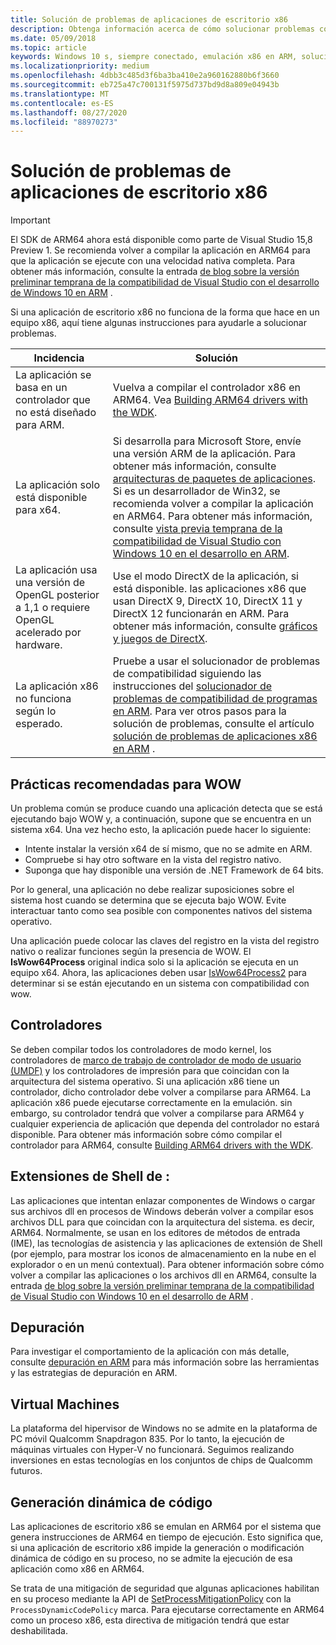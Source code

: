 ```yaml
---
title: Solución de problemas de aplicaciones de escritorio x86
description: Obtenga información acerca de cómo solucionar problemas comunes con una aplicación de escritorio x86 que se ejecuta en ARM64, incluida información acerca de los controladores, las extensiones de Shell y la depuración.
ms.date: 05/09/2018
ms.topic: article
keywords: Windows 10 s, siempre conectado, emulación x86 en ARM, solución de problemas
ms.localizationpriority: medium
ms.openlocfilehash: 4dbb3c485d3f6ba3ba410e2a960162880b6f3660
ms.sourcegitcommit: eb725a47c700131f5975d737bd9d8a809e04943b
ms.translationtype: MT
ms.contentlocale: es-ES
ms.lasthandoff: 08/27/2020
ms.locfileid: "88970273"
---
```

# <a name="troubleshooting-x86-desktop-apps"></a>Solución de problemas de aplicaciones de escritorio x86
>[!IMPORTANT]
> El SDK de ARM64 ahora está disponible como parte de Visual Studio 15,8 Preview 1. Se recomienda volver a compilar la aplicación en ARM64 para que la aplicación se ejecute con una velocidad nativa completa. Para obtener más información, consulte la entrada [de blog sobre la versión preliminar temprana de la compatibilidad de Visual Studio con el desarrollo de Windows 10 en ARM](https://blogs.windows.com/buildingapps/2018/05/08/visual-studio-support-for-windows-10-on-arm-development/) .

Si una aplicación de escritorio x86 no funciona de la forma que hace en un equipo x86, aquí tiene algunas instrucciones para ayudarle a solucionar problemas.

|Incidencia|Solución|
|-----|--------|
| La aplicación se basa en un controlador que no está diseñado para ARM. | Vuelva a compilar el controlador x86 en ARM64. Vea [Building ARM64 drivers with the WDK](https://docs.microsoft.com/windows-hardware/drivers/develop/building-arm64-drivers). |
| La aplicación solo está disponible para x64. | Si desarrolla para Microsoft Store, envíe una versión ARM de la aplicación. Para obtener más información, consulte [arquitecturas de paquetes de aplicaciones](/windows/msix/package/device-architecture). Si es un desarrollador de Win32, se recomienda volver a compilar la aplicación en ARM64. Para obtener más información, consulte [vista previa temprana de la compatibilidad de Visual Studio con Windows 10 en el desarrollo en ARM](https://blogs.windows.com/buildingapps/2018/05/08/visual-studio-support-for-windows-10-on-arm-development/). |
| La aplicación usa una versión de OpenGL posterior a 1,1 o requiere OpenGL acelerado por hardware. | Use el modo DirectX de la aplicación, si está disponible. las aplicaciones x86 que usan DirectX 9, DirectX 10, DirectX 11 y DirectX 12 funcionarán en ARM. Para obtener más información, consulte [gráficos y juegos de DirectX](https://docs.microsoft.com/windows/desktop/directx). |
| La aplicación x86 no funciona según lo esperado. | Pruebe a usar el solucionador de problemas de compatibilidad siguiendo las instrucciones del [solucionador de problemas de compatibilidad de programas en ARM](apps-on-arm-program-compat-troubleshooter.md). Para ver otros pasos para la solución de problemas, consulte el artículo [solución de problemas de aplicaciones x86 en ARM](apps-on-arm-troubleshooting-x86.md) . |

## <a name="best-practices-for-wow"></a>Prácticas recomendadas para WOW
Un problema común se produce cuando una aplicación detecta que se está ejecutando bajo WOW y, a continuación, supone que se encuentra en un sistema x64. Una vez hecho esto, la aplicación puede hacer lo siguiente:

- Intente instalar la versión x64 de sí mismo, que no se admite en ARM.
- Compruebe si hay otro software en la vista del registro nativo.
- Suponga que hay disponible una versión de .NET Framework de 64 bits.

Por lo general, una aplicación no debe realizar suposiciones sobre el sistema host cuando se determina que se ejecuta bajo WOW. Evite interactuar tanto como sea posible con componentes nativos del sistema operativo.

Una aplicación puede colocar las claves del registro en la vista del registro nativo o realizar funciones según la presencia de WOW. El **IsWow64Process**  original indica solo si la aplicación se ejecuta en un equipo x64. Ahora, las aplicaciones deben usar [IsWow64Process2](https://docs.microsoft.com/windows/desktop/api/wow64apiset/nf-wow64apiset-iswow64process2) para determinar si se están ejecutando en un sistema con compatibilidad con wow. 

## <a name="drivers"></a>Controladores 
Se deben compilar todos los controladores de modo kernel, los controladores de [marco de trabajo de controlador de modo de usuario (UMDF)](https://docs.microsoft.com/windows-hardware/drivers/wdf/overview-of-the-umdf) y los controladores de impresión para que coincidan con la arquitectura del sistema operativo. Si una aplicación x86 tiene un controlador, dicho controlador debe volver a compilarse para ARM64. La aplicación x86 puede ejecutarse correctamente en la emulación. sin embargo, su controlador tendrá que volver a compilarse para ARM64 y cualquier experiencia de aplicación que dependa del controlador no estará disponible. Para obtener más información sobre cómo compilar el controlador para ARM64, consulte [Building ARM64 drivers with the WDK](https://docs.microsoft.com/windows-hardware/drivers/develop/building-arm64-drivers).

## <a name="shell-extensions"></a>Extensiones de Shell de : 
Las aplicaciones que intentan enlazar componentes de Windows o cargar sus archivos dll en procesos de Windows deberán volver a compilar esos archivos DLL para que coincidan con la arquitectura del sistema. es decir, ARM64. Normalmente, se usan en los editores de métodos de entrada (IME), las tecnologías de asistencia y las aplicaciones de extensión de Shell (por ejemplo, para mostrar los iconos de almacenamiento en la nube en el explorador o en un menú contextual). Para obtener información sobre cómo volver a compilar las aplicaciones o los archivos dll en ARM64, consulte la entrada [de blog sobre la versión preliminar temprana de la compatibilidad de Visual Studio con Windows 10 en el desarrollo de ARM](https://blogs.windows.com/buildingapps/2018/05/08/visual-studio-support-for-windows-10-on-arm-development/) . 

## <a name="debugging"></a>Depuración
Para investigar el comportamiento de la aplicación con más detalle, consulte [depuración en ARM](https://docs.microsoft.com/windows-hardware/drivers/debugger/debugging-arm64) para más información sobre las herramientas y las estrategias de depuración en ARM.

## <a name="virtual-machines"></a>Virtual Machines
La plataforma del hipervisor de Windows no se admite en la plataforma de PC móvil Qualcomm Snapdragon 835. Por lo tanto, la ejecución de máquinas virtuales con Hyper-V no funcionará. Seguimos realizando inversiones en estas tecnologías en los conjuntos de chips de Qualcomm futuros. 

## <a name="dynamic-code-generation"></a>Generación dinámica de código
Las aplicaciones de escritorio x86 se emulan en ARM64 por el sistema que genera instrucciones de ARM64 en tiempo de ejecución. Esto significa que, si una aplicación de escritorio x86 impide la generación o modificación dinámica de código en su proceso, no se admite la ejecución de esa aplicación como x86 en ARM64. 

Se trata de una mitigación de seguridad que algunas aplicaciones habilitan en su proceso mediante la API de [SetProcessMitigationPolicy](https://docs.microsoft.com/windows/desktop/api/processthreadsapi/nf-processthreadsapi-setprocessmitigationpolicy) con la `ProcessDynamicCodePolicy` marca. Para ejecutarse correctamente en ARM64 como un proceso x86, esta directiva de mitigación tendrá que estar deshabilitada. 
